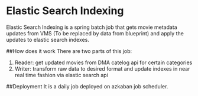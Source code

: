 # Elastic Search Indexing
Elastic Search Indexing is a spring batch job that gets movie metadata updates from VMS (To be replaced by data from blueprint) and apply the updates to elastic search indexes.

##How does it work
There are two parts of this job:
1. Reader: get updated movies from DMA catelog api for certain categories
2. Writer: transform raw data to desired format and update indexes in near real time fashion via elastic search api

##Deployment
It is a daily job deployed on azkaban job scheduler.
